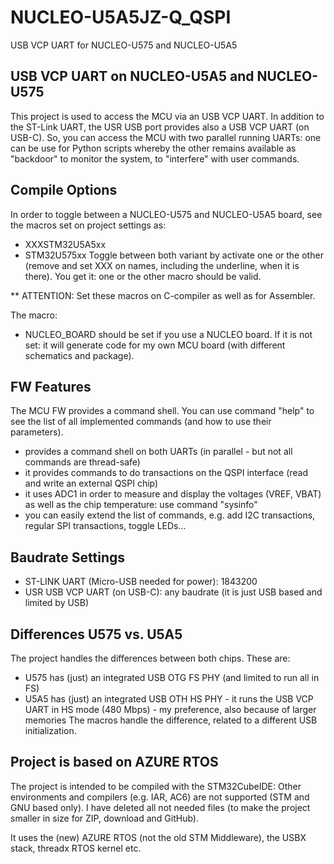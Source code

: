 # NUCLEO-U5A5JZ-Q_QSPI
 USB VCP UART for NUCLEO-U575 and NUCLEO-U5A5

## USB VCP UART on NUCLEO-U5A5 and NUCLEO-U575
This project is used to access the MCU via an USB VCP UART. In addition to the ST-Link UART, the USR USB port
provides also a USB VCP UART (on USB-C).
So, you can access the MCU with two parallel running UARTs: one can be use for Python scripts whereby the other remains available
as "backdoor" to monitor the system, to "interfere" with user commands.

## Compile Options
In order to toggle between a NUCLEO-U575 and NUCLEO-U5A5 board, see the macros set on project settings as:
* XXXSTM32U5A5xx
* STM32U575xx
Toggle between both variant by activate one or the other (remove and set XXX on names, including the underline, when it is there).
You get it: one or the other macro should be valid.

** ATTENTION:
Set these macros on C-compiler as well as for Assembler.

The macro:
* NUCLEO_BOARD
should be set if you use a NUCLEO board. If it is not set: it will generate code for my own MCU board (with different schematics and package).

## FW Features
The MCU FW provides a command shell. You can use command "help" to see the list of all implemented commands (and how to use their parameters).
* provides a command shell on both UARTs (in parallel - but not all commands are thread-safe)
* it provides commands to do transactions on the QSPI interface (read and write an external QSPI chip)
* it uses ADC1 in order to measure and display the voltages (VREF, VBAT) as well as the chip temperature: use command "sysinfo"
* you can easily extend the list of commands, e.g. add I2C transactions, regular SPI transactions, toggle LEDs...

## Baudrate Settings
* ST-LINK UART (Micro-USB needed for power): 1843200
* USR USB VCP UART (on USB-C): any baudrate (it is just USB based and limited by USB)

## Differences U575 vs. U5A5
The project handles the differences between both chips. These are:
* U575 has (just) an integrated USB OTG FS PHY (and limited to run all in FS)
* U5A5 has (just) an integrated USB OTH HS PHY - it runs the USB VCP UART in HS mode (480 Mbps) - my preference, also because of larger memories
The macros handle the difference, related to a different USB initialization.

## Project is based on AZURE RTOS
The project is intended to be compiled with the STM32CubeIDE: Other environments and compilers (e.g. IAR, AC6) are not supported (STM and GNU based only).
I have deleted all not needed files (to make the project smaller in size for ZIP, download and GitHub).

It uses the (new) AZURE RTOS (not the old STM Middleware), the USBX stack, threadx RTOS kernel etc.

